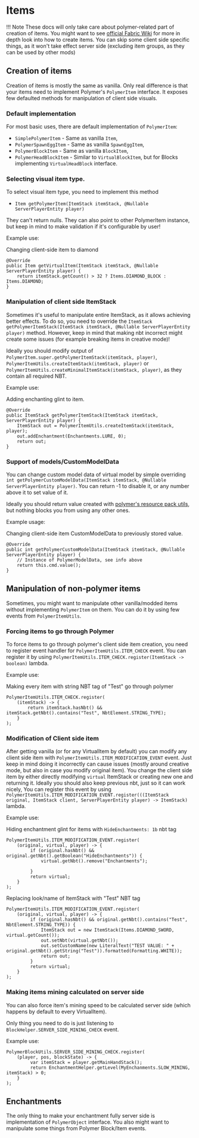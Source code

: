 # Items
!!! Note
    These docs will only take care about polymer-related part of creation of items.
    You might want to see [official Fabric Wiki](https://fabricmc.net/wiki/tutorial:items_docs)
    for more in depth look into how to create items. 
    You can skip some client side specific things, as it won't take effect server side (excluding
    item groups, as they can be used by other mods)

## Creation of items

Creation of items is mostly the same as vanilla. Only real difference is that your items need to 
implement Polymer's `PolymerItem` interface. It exposes few defaulted methods for manipulation
of client side visuals.

### Default implementation
For most basic uses, there are default implementation of `PolymerItem`:

* `SimplePolymerItem` - Same as vanilla `Item`,
* `PolymerSpawnEggItem` - Same as vanilla `SpawnEggItem`,
* `PolymerBlockItem` - Same as vanilla `BlockItem`,
* `PolymerHeadBlockItem` - Similar to `VirtualBlockItem`, but for Blocks implementing `VirtualHeadBlock` interface.

### Selecting visual item type.
To select visual item type, you need to implement this method
* `Item getPolymerItem(ItemStack itemStack, @Nullable ServerPlayerEntity player)`

They can't return nulls. They can also point to other PolymerItem instance, but keep
in mind to make validation if it's configurable by user!

Example use:

Changing client-side item to diamond
```
@Override
public Item getVirtualItem(ItemStack itemStack, @Nullable ServerPlayerEntity player) {
    return itemStack.getCount() > 32 ? Items.DIAMOND_BLOCK : Items.DIAMOND;
}
```

### Manipulation of client side ItemStack
Sometimes it's useful to manipulate entire ItemStack, as it allows achieving better effects.
To do so, you need to override the `ItemStack getPolymerItemStack(ItemStack itemStack, @Nullable ServerPlayerEntity player)`
method. However, keep in mind that making nbt incorrect might create some issues (for example 
breaking items in creative mode)!

Ideally you should modify output of `PolymerItem.super.getPolymerItemStack(itemStack, player)`,
`PolymerItemUtils.createItemStack(itemStack, player)`
or `PolymerItemUtils.createMinimalItemStack(itemStack, player)`, as they contain all required NBT.

Example use:

Adding enchanting glint to item.
```
@Override
public ItemStack getPolymerItemStack(ItemStack itemStack, ServerPlayerEntity player) {
    ItemStack out = PolymerItemUtils.createItemStack(itemStack, player);
    out.addEnchantment(Enchantments.LURE, 0);
    return out;
}
```

### Support of models/CustomModelData
You can change custom model data of virtual model by simple 
overriding `int getPolymerCustomModelData(ItemStack itemStack, @Nullable ServerPlayerEntity player)`.
You can return -1 to disable it, or any number above it to set value of it.

Ideally you should return value created with [polymer's resource pack utils](/polymer/resource-packs), 
but nothing blocks you from using any other ones.

Example usage:

Changing client-side item CustomModelData to previously stored value.
```
@Override
public int getPolymerCustomModelData(ItemStack itemStack, @Nullable ServerPlayerEntity player) {
    // Instance of PolymerModelData, see info above
    return this.cmd.value();
}
```


## Manipulation of non-polymer items
Sometimes, you might want to manipulate other vanilla/modded items without implementing
`PolymerItem` on them. You can do it by using few events from `PolymerItemUtils`.

### Forcing items to go through Polymer
To force items to go through polymer's client side item creation, you need to register
event handler for `PolymerItemUtils.ITEM_CHECK` event. You can register it by using 
`PolymerItemUtils.ITEM_CHECK.register(ItemStack -> boolean)` lambda.

Example use:

Making every item with string NBT tag of "Test" go through polymer
```
PolymerItemUtils.ITEM_CHECK.register(
    (itemStack) -> {
        return itemStack.hasNbt() && itemStack.getNbt().contains("Test", NbtElement.STRING_TYPE);
    }
);
```

### Modification of Client side item
After getting vanilla (or for any VirtualItem by default) you can modify any client side item
with `PolymerItemUtils.ITEM_MODIFICATION_EVENT` event. Just keep in mind doing it incorrectly
can cause issues (mostly around creative mode, but also in case you modify original item).
You change the client side item by either directly modifying `virtual` ItemStack 
or creating new one and returning it. Ideally you should also keep previous nbt, 
just so it can work nicely, You can register this event by using
`PolymerItemUtils.ITEM_MODIFICATION_EVENT.register(((ItemStack original, ItemStack client, ServerPlayerEntity player) -> ItemStack)` lambda.

Example use:

Hiding enchantment glint for items with `HideEnchantments: 1b` nbt tag
```
PolymerItemUtils.ITEM_MODIFICATION_EVENT.register(
    (original, virtual, player) -> {
         if (original.hasNbt() && original.getNbt().getBoolean("HideEnchantments")) {
             virtual.getNbt().remove("Enchantments");

         }
         return virtual;
    }
);
```

Replacing look/name of ItemStack with "Test" NBT tag
```
PolymerItemUtils.ITEM_MODIFICATION_EVENT.register(
    (original, virtual, player) -> {
         if (original.hasNbt() && original.getNbt().contains("Test", NbtElement.STRING_TYPE)) {
             ItemStack out = new ItemStack(Items.DIAMOND_SWORD, virtual.getCount());
             out.setNbt(virtual.getNbt());
             out.setCustomName(new LiteralText("TEST VALUE: " + original.getNbt().getString("Test")).formatted(Formatting.WHITE));
             return out;
         }
         return virtual;
    }
);
```

### Making items mining calculated on server side
You can also force item's mining speed to be calculated server side 
(which happens by default to every VirtualItem).

Only thing you need to do is just listening to `BlockHelper.SERVER_SIDE_MINING_CHECK` event.

Example use:
```
PolymerBlockUtils.SERVER_SIDE_MINING_CHECK.register(
    (player, pos, blockState) -> {
         var itemStack = player.getMainHandStack();
         return EnchantmentHelper.getLevel(MyEnchanments.SLOW_MINING, itemStack) > 0;
    }
);
```

## Enchantments
The only thing to make your enchantment fully server side is implementation 
of `PolymerObject` interface. You also might want to manipulate some things from Polymer Block/Item events.